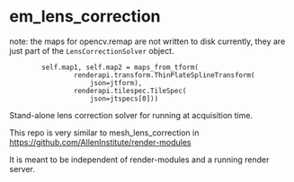 # em_lens_correction

note: the maps for opencv.remap are not written to disk currently, they are just part of the `LensCorrectionSolver` object.
```
        self.map1, self.map2 = maps_from_tform(
                renderapi.transform.ThinPlateSplineTransform(
                    json=jtform),
                renderapi.tilespec.TileSpec(
                    json=jtspecs[0]))
```

Stand-alone lens correction solver for running at acquisition time.

This repo is very similar to mesh_lens_correction in 
https://github.com/AllenInstitute/render-modules

It is meant to be independent of render-modules and a running render server.
